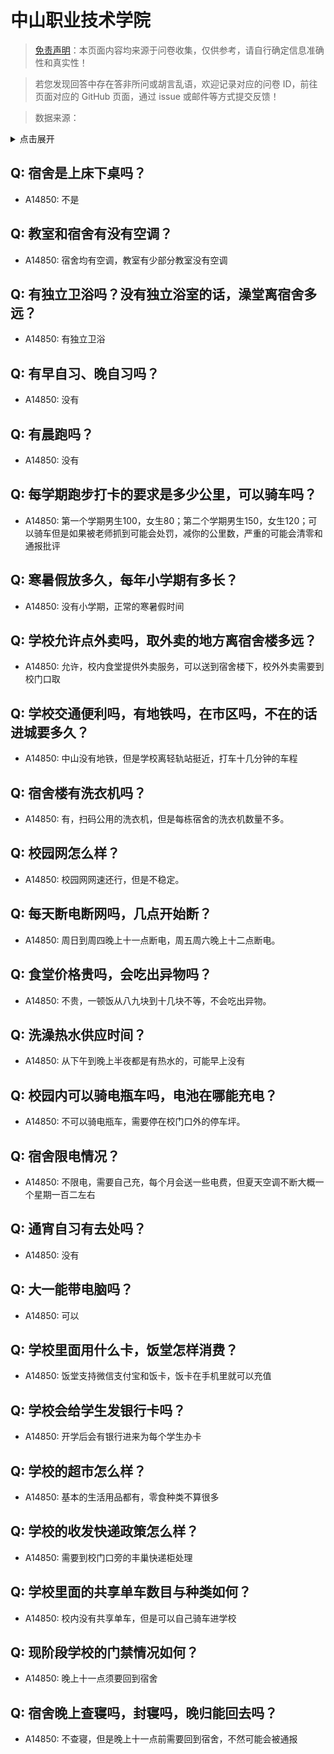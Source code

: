 # 中山职业技术学院

> [免责声明](https://colleges.chat/#_3)：本页面内容均来源于问卷收集，仅供参考，请自行确定信息准确性和真实性！

> 若您发现回答中存在答非所问或胡言乱语，欢迎记录对应的问卷 ID，前往页面对应的 GitHub 页面，通过 issue 或邮件等方式提交反馈！

> 数据来源：

<details><summary>点击展开</summary>
<ul>
<li>A14850: 匿名 (2022 年 07 月)</li>
</ul>
</details>

## Q: 宿舍是上床下桌吗？

- A14850: 不是

## Q: 教室和宿舍有没有空调？

- A14850: 宿舍均有空调，教室有少部分教室没有空调

## Q: 有独立卫浴吗？没有独立浴室的话，澡堂离宿舍多远？

- A14850: 有独立卫浴

## Q: 有早自习、晚自习吗？

- A14850: 没有

## Q: 有晨跑吗？

- A14850: 没有

## Q: 每学期跑步打卡的要求是多少公里，可以骑车吗？

- A14850: 第一个学期男生100，女生80；第二个学期男生150，女生120；可以骑车但是如果被老师抓到可能会处罚，减你的公里数，严重的可能会清零和通报批评

## Q: 寒暑假放多久，每年小学期有多长？

- A14850: 没有小学期，正常的寒暑假时间

## Q: 学校允许点外卖吗，取外卖的地方离宿舍楼多远？

- A14850: 允许，校内食堂提供外卖服务，可以送到宿舍楼下，校外外卖需要到校门口取

## Q: 学校交通便利吗，有地铁吗，在市区吗，不在的话进城要多久？

- A14850: 中山没有地铁，但是学校离轻轨站挺近，打车十几分钟的车程

## Q: 宿舍楼有洗衣机吗？

- A14850: 有，扫码公用的洗衣机，但是每栋宿舍的洗衣机数量不多。

## Q: 校园网怎么样？

- A14850: 校园网网速还行，但是不稳定。

## Q: 每天断电断网吗，几点开始断？

- A14850: 周日到周四晚上十一点断电，周五周六晚上十二点断电。

## Q: 食堂价格贵吗，会吃出异物吗？

- A14850: 不贵，一顿饭从八九块到十几块不等，不会吃出异物。

## Q: 洗澡热水供应时间？

- A14850: 从下午到晚上半夜都是有热水的，可能早上没有

## Q: 校园内可以骑电瓶车吗，电池在哪能充电？

- A14850: 不可以骑电瓶车，需要停在校门口外的停车坪。

## Q: 宿舍限电情况？

- A14850: 不限电，需要自己充，每个月会送一些电费，但夏天空调不断大概一个星期一百二左右

## Q: 通宵自习有去处吗？

- A14850: 没有

## Q: 大一能带电脑吗？

- A14850: 可以

## Q: 学校里面用什么卡，饭堂怎样消费？

- A14850: 饭堂支持微信支付宝和饭卡，饭卡在手机里就可以充值

## Q: 学校会给学生发银行卡吗？

- A14850: 开学后会有银行进来为每个学生办卡

## Q: 学校的超市怎么样？

- A14850: 基本的生活用品都有，零食种类不算很多

## Q: 学校的收发快递政策怎么样？

- A14850: 需要到校门口旁的丰巢快递柜处理

## Q: 学校里面的共享单车数目与种类如何？

- A14850: 校内没有共享单车，但是可以自己骑车进学校

## Q: 现阶段学校的门禁情况如何？

- A14850: 晚上十一点须要回到宿舍

## Q: 宿舍晚上查寝吗，封寝吗，晚归能回去吗？

- A14850: 不查寝，但是晚上十一点前需要回到宿舍，不然可能会被通报

